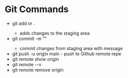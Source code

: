 # Git Commands
- git add <filename> or .
    - adds changes to the staging area
- git commit -m "<message>"
    - commit changes from staging area with message
- git push -u origin main
        - push to Github remote repe
- git remote show origin
- git remote --v
- git remote remove origin